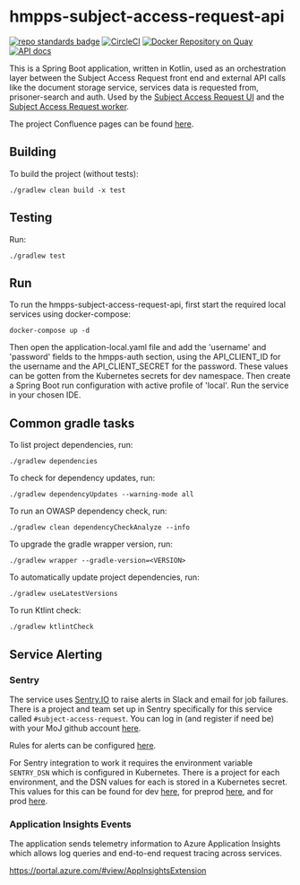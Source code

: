 # hmpps-subject-access-request-api
[![repo standards badge](https://img.shields.io/badge/dynamic/json?color=blue&style=flat&logo=github&label=MoJ%20Compliant&query=%24.result&url=https%3A%2F%2Foperations-engineering-reports.cloud-platform.service.justice.gov.uk%2Fapi%2Fv1%2Fcompliant_public_repositories%2Fhmpps-subject-access-request-api)](https://operations-engineering-reports.cloud-platform.service.justice.gov.uk/public-github-repositories.html#hmpps-subject-access-request-api "Link to report")
[![CircleCI](https://circleci.com/gh/ministryofjustice/hmpps-subject-access-request-api/tree/main.svg?style=svg)](https://circleci.com/gh/ministryofjustice/hmpps-subject-access-request-api)
[![Docker Repository on Quay](https://quay.io/repository/hmpps/hmpps-subject-access-request-api/status "Docker Repository on Quay")](https://quay.io/repository/hmpps/hmpps-subject-access-request-api)
[![API docs](https://img.shields.io/badge/API_docs_-view-85EA2D.svg?logo=swagger)](https://subject-access-request-api-dev.hmpps.service.justice.gov.uk/swagger-ui/index.html?configUrl=/v3/api-docs)

This is a Spring Boot application, written in Kotlin, used as an orchestration layer between the 
Subject Access Request front end and external API calls like the document storage service, services data is requested from, prisoner-search and auth. Used by the [Subject Access Request UI](https://github.com/ministryofjustice/hmpps-subject-access-request-ui) and the [Subject Access Request worker](https://github.com/ministryofjustice/hmpps-subject-access-request-worker).

The project Confluence pages can be found [here](https://dsdmoj.atlassian.net/wiki/spaces/SARS/pages/4771479564/Overview).

## Building

To build the project (without tests):
```
./gradlew clean build -x test
```

## Testing

Run:
```
./gradlew test 
```
## Run
To run the hmpps-subject-access-request-api, first start the required local services using docker-compose:
```
docker-compose up -d
```

Then open the application-local.yaml file and add the 'username' and 'password' fields to the hmpps-auth section, using 
the API_CLIENT_ID for the username and the API_CLIENT_SECRET for the password. These values can be gotten from the Kubernetes secrets for dev namespace.
Then create a Spring Boot run configuration with active profile of 'local'. Run the service in your chosen IDE.

## Common gradle tasks

To list project dependencies, run:

```
./gradlew dependencies
``` 

To check for dependency updates, run:
```
./gradlew dependencyUpdates --warning-mode all
```

To run an OWASP dependency check, run:
```
./gradlew clean dependencyCheckAnalyze --info
```

To upgrade the gradle wrapper version, run:
```
./gradlew wrapper --gradle-version=<VERSION>
```

To automatically update project dependencies, run:
```
./gradlew useLatestVersions
```


To run Ktlint check:
```
./gradlew ktlintCheck
```
## Service Alerting

### Sentry
The service uses [Sentry.IO](https://ministryofjustice.sentry.io/) to raise alerts in Slack and email for job failures. There is a project and team set up in Sentry specifically for this service called `#subject-access-request`. You can log in (and register if need be) with your MoJ github account [here](https://ministryofjustice.sentry.io/).

Rules for alerts can be configured [here](https://ministryofjustice.sentry.io/alerts/rules/).

For Sentry integration to work it requires the environment variable `SENTRY_DSN` which is configured in Kubernetes. 
There is a project for each environment, and the DSN values for each is stored in a Kubernetes secret.
This values for this can be found for dev [here](https://ministryofjustice.sentry.io/settings/projects/dev-api-subject-access-request/keys/), for preprod [here](https://ministryofjustice.sentry.io/settings/projects/preprod-api-subject-access-request/keys/),
and for prod [here](https://ministryofjustice.sentry.io/settings/projects/prod-api-subject-access-request/keys/).


### Application Insights Events
The application sends telemetry information to Azure Application Insights which allows log queries and end-to-end request tracing across services.

https://portal.azure.com/#view/AppInsightsExtension